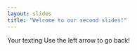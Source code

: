 ```yaml
---
layout: slides
title: "Welcome to our second slides!"
---
```

Your texting
Use the left arrow to go back!